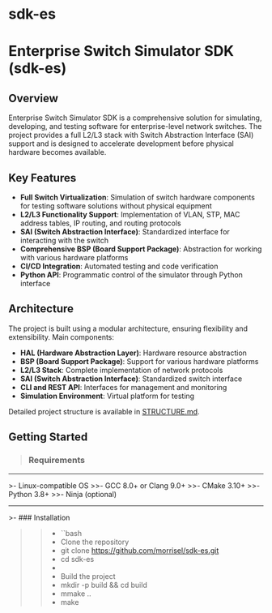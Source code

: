 # sdk-es

# Enterprise Switch Simulator SDK (sdk-es)

## Overview

Enterprise Switch Simulator SDK is a comprehensive solution for simulating, developing, and testing software for enterprise-level network switches. The project provides a full L2/L3 stack with Switch Abstraction Interface (SAI) support and is designed to accelerate development before physical hardware becomes available.

## Key Features

- **Full Switch Virtualization**: Simulation of switch hardware components for testing software solutions without physical equipment
- **L2/L3 Functionality Support**: Implementation of VLAN, STP, MAC address tables, IP routing, and routing protocols
- **SAI (Switch Abstraction Interface)**: Standardized interface for interacting with the switch
- **Comprehensive BSP (Board Support Package)**: Abstraction for working with various hardware platforms
- **CI/CD Integration**: Automated testing and code verification
- **Python API**: Programmatic control of the simulator through Python interface

## Architecture

The project is built using a modular architecture, ensuring flexibility and extensibility. Main components:

- **HAL (Hardware Abstraction Layer)**: Hardware resource abstraction
- **BSP (Board Support Package)**: Support for various hardware platforms
- **L2/L3 Stack**: Complete implementation of network protocols
- **SAI (Switch Abstraction Interface)**: Standardized switch interface
- **CLI and REST API**: Interfaces for management and monitoring
- **Simulation Environment**: Virtual platform for testing

Detailed project structure is available in [STRUCTURE.md](STRUCTURE.md).

## Getting Started

>### Requirements
<hr />
>- Linux-compatible OS
>>- GCC 8.0+ or Clang 9.0+
>>- CMake 3.10+
>>- Python 3.8+
>>- Ninja (optional)

<hr />
>- ### Installation

>>- ``bash
>>- Clone the repository
>>- git clone https://github.com/morrisel/sdk-es.git
>>- cd sdk-es
>>- 
>>- Build the project
>>- mkdir -p build && cd build
>>- mmake ..
>>- make
